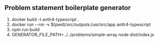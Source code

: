 ## Problem statement boilerplate generator

1. docker build -t antlr4-typescript .
2. docker run --rm -v $(pwd)/src/outputs:/usr/src/app antlr4-typescript
3. npm run build
4. GENERATOR_FILE_PATH=../../problems/simple-array node dist/index.js
